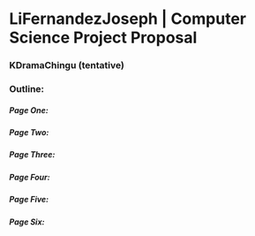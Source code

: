 # LiFernandezJoseph | Computer Science Project Proposal 

### KDramaChingu (tentative)

### Outline:

##### Page One:

##### Page Two:

##### Page Three:

##### Page Four:

##### Page Five:

##### Page Six:
